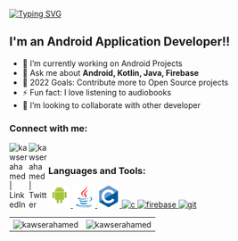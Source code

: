[![Typing SVG](https://readme-typing-svg.herokuapp.com?font=&size=23&pause=1000&width=440&lines=%F0%9F%91%8B%F0%9F%8F%BC+Hi+there%2C+I'm+Kawser+Ahamed)](https://github.com/kawserahamed)



## I'm an Android Application Developer!!

- 🔭 I’m currently working on Android Projects
- 💬 Ask me about **Android, Kotlin, Java, Firebase**
- 🥅 2022 Goals: Contribute more to Open Source projects
- ⚡ Fun fact: I love listening to audiobooks
- 👯 I’m looking to collaborate with other developer


### Connect with me:

  [<img align="left" alt="kawserahamed | LinkedIn" width="35px" src="https://upload.wikimedia.org/wikipedia/commons/thumb/f/f8/LinkedIn_icon_circle.svg/2048px-LinkedIn_icon_circle.svg.png" />][linkedin]
  
  [<img align="left" alt="kawserahamed | Twitter" width="35px" src="https://iconape.com/wp-content/png_logo_vector/facebook-f-logo-2019.png" />][facebook]
 
 
<br />
 
<p align="left">

</p>

<h3 align="left">Languages and Tools:</h3>
<p align="left"> 
  <a href="https://developer.android.com" target="_blank" rel="noreferrer"> 
    <img src="https://raw.githubusercontent.com/devicons/devicon/master/icons/android/android-original-wordmark.svg" alt="android" width="40" height="40"/> 
  </a> 
   <a href="https://www.java.com" target="_blank" rel="noreferrer">
    <img src="https://raw.githubusercontent.com/devicons/devicon/master/icons/java/java-original.svg" alt="java" width="40" height="40"/>
  </a>
  <a href="https://www.cprogramming.com/" target="_blank" rel="noreferrer"> 
  <img src="https://raw.githubusercontent.com/devicons/devicon/master/icons/c/c-original.svg" alt="c" width="40" height="40"/> 
  </a> 
  <a href="https://kotlinlang.org/" target="_blank" rel="noreferrer"> 
  <img src="https://res.cloudinary.com/practicaldev/image/fetch/s--XMw9Io8X--/c_fill,f_auto,fl_progressive,h_320,q_auto,w_320/https://dev-to-uploads.s3.amazonaws.com/uploads/organization/profile_image/2485/80d41bc3-7f05-444c-a32e-ceb190e486b1.png" alt="c" width="40" height="40"/> 
  </a> 
  <a href="https://firebase.google.com/" target="_blank" rel="noreferrer">
  <img src="https://www.vectorlogo.zone/logos/firebase/firebase-icon.svg" alt="firebase" width="40" height="40"/>
  </a> 
  <a href="https://git-scm.com/" target="_blank" rel="noreferrer">
    <img src="https://www.vectorlogo.zone/logos/git-scm/git-scm-icon.svg" alt="git" width="40" height="40"/>
  </a> 
 
</p>

 [linkedin]: https://www.linkedin.com/in/kawser-ahamed-9a52731a6/
 [facebook]: https://www.facebook.com/kawserrrrr/




<table cellspacing="0" cellpadding="0" style="border:none;">
  <tr>
    <td>
      <img align="center" src="https://github-readme-stats.vercel.app/api?username=kawserahamed&show_icons=true&locale=en" alt="kawserahamed" />
    </td>

 <td>
      <img align="center" src="https://github-readme-streak-stats.herokuapp.com/?user=kawserahamed&" alt="kawserahamed" />
    </td>
   </tr>
</table>
<table cellspacing="0" cellpadding="0" style="border:none;">
 
</table>




